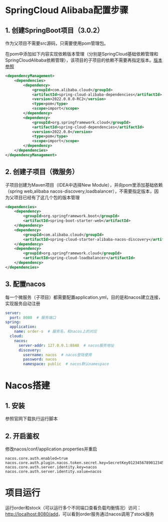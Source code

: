 # SpringCloud Alibaba配置步骤
## 1. 创建SpringBoot项目（3.0.2）
作为父项目不需要src源码，只需要使用pom管理包。

在pom中添加如下内容实现依赖版本管理（分别是SpringCloud基础依赖管理和SpringCloudAlibaba依赖管理），该项目的子项目的依赖不需要再指定版本。[版本参照](https://github.com/alibaba/spring-cloud-alibaba/wiki/%E7%89%88%E6%9C%AC%E8%AF%B4%E6%98%8E)
``` xml
<dependencyManagement>
    <dependencies>
        <dependency>
            <groupId>com.alibaba.cloud</groupId>
            <artifactId>spring-cloud-alibaba-dependencies</artifactId>
            <version>2022.0.0.0-RC2</version>
            <type>pom</type>
            <scope>import</scope>
        </dependency>
        <dependency>
            <groupId>org.springframework.cloud</groupId>
            <artifactId>spring-cloud-dependencies</artifactId>
            <version>2022.0.0</version>
            <type>pom</type>
            <scope>import</scope>
        </dependency>
    </dependencies>
</dependencyManagement>
```
## 2. 创建子项目（微服务）
子项目创建为Maven项目（IDEA中选择New Module），并向pom里添加基础依赖（spring web,alibaba nacos-discovery,loadbalancer），不需要指定版本，因为父项目已经有了这几个包的版本管理
``` xml
<dependencies>
    <dependency>
        <groupId>org.springframework.boot</groupId>
        <artifactId>spring-boot-starter-web</artifactId>
    </dependency>
    <dependency>
        <groupId>com.alibaba.cloud</groupId>
        <artifactId>spring-cloud-starter-alibaba-nacos-discovery</artifactId>
    </dependency>
    <dependency>
        <groupId>org.springframework.cloud</groupId>
        <artifactId>spring-cloud-loadbalancer</artifactId>
    </dependency>
</dependencies>
```
## 3. 配置nacos
每一个微服务（子项目）都需要配置application.yml，目的是和nacos建立连接，实现服务自动注册
``` yml
server:
  port: 8080  # 服务端口
spring:
  application:
    name: order-s  # 服务名，和nacos上的对应
  cloud:
    nacos:
      server-addr: 127.0.0.1:8848  # nacos服务地址
      discovery:
        username: nacos  # nacos登陆使用
        password: nacos
        namespace: public  # nacos默认namespace
```
# Nacos搭建
## 1. 安装
参照官网下载执行运行脚本
## 2. 开启鉴权
修改nacos/conf/application.properties并重启
``` properties
nacos.core.auth.enabled=true
nacos.core.auth.plugin.nacos.token.secret.key=SecretKey012345678901234567890123456789012345678901234567890123456789
nacos.core.auth.server.identity.key=nacos
nacos.core.auth.server.identity.value=nacos
```
# 项目运行
运行order和stock（可以运行多个不同端口查看负载均衡情况）访问：[http://localhost:8080/add](http://localhost:8080/add)，可以看到order服务通过nacos调用了stock服务
